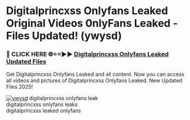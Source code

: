 # Digitalprincxss Onlyfans Leaked Original Videos 0nlyFans Leaked - Files Updated! (ywysd)

<h3>🔴 CLICK HERE 🌐==►► <a href="https://tinyurl.com/x26r9saj" rel="nofollow">Digitalprincxss Onlyfans Leaked Updated Files</a></h3>

Get Digitalprincxss Onlyfans Leaked and all content. Now you can access all videos and pictures of Digitalprincxss Onlyfans Leaked. New Updated Files 2025!

[![ywysd](https://i.imgur.com/LkgZPqh.gif)](https://tinyurl.com/x26r9saj)
digitalprincxss onlyfans leak<br>
digitalprincxss onlyfans leaks<br>
digitalprincxss leaked onlyfans